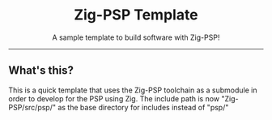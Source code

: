<h1 align="center">Zig-PSP Template</h1>
<p align="center">A sample template to build software with Zig-PSP!</p>

---
## What's this?

This is a quick template that uses the Zig-PSP toolchain as a submodule in order to develop for the PSP using Zig. The include path is now "Zig-PSP/src/psp/" as the base directory for includes instead of "psp/"
